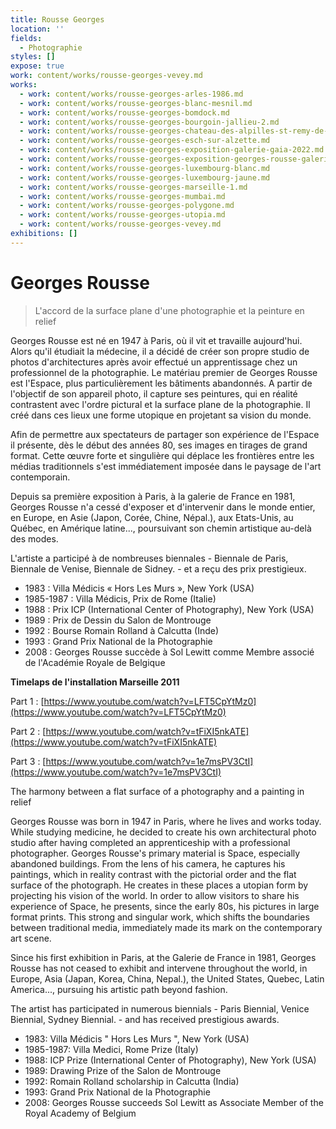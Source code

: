 ```yaml
---
title: Rousse Georges
location: ''
fields:
  - Photographie
styles: []
expose: true
work: content/works/rousse-georges-vevey.md
works:
  - work: content/works/rousse-georges-arles-1986.md
  - work: content/works/rousse-georges-blanc-mesnil.md
  - work: content/works/rousse-georges-bomdock.md
  - work: content/works/rousse-georges-bourgoin-jallieu-2.md
  - work: content/works/rousse-georges-chateau-des-alpilles-st-remy-de-provence.md
  - work: content/works/rousse-georges-esch-sur-alzette.md
  - work: content/works/rousse-georges-exposition-galerie-gaia-2022.md
  - work: content/works/rousse-georges-exposition-georges-rousse-galerie-gaia.md
  - work: content/works/rousse-georges-luxembourg-blanc.md
  - work: content/works/rousse-georges-luxembourg-jaune.md
  - work: content/works/rousse-georges-marseille-1.md
  - work: content/works/rousse-georges-mumbai.md
  - work: content/works/rousse-georges-polygone.md
  - work: content/works/rousse-georges-utopia.md
  - work: content/works/rousse-georges-vevey.md
exhibitions: []
---
```


# Georges Rousse

> L'accord de la surface plane d'une photographie et la peinture en relief

Georges Rousse est né en 1947 à Paris, où il vit et travaille aujourd'hui. Alors qu'il étudiait la médecine, il a décidé de créer son propre studio de photos d'architectures après avoir effectué un apprentissage chez un professionnel de la photographie. Le matériau premier de Georges Rousse est l'Espace, plus particulièrement les bâtiments abandonnés. A partir de l'objectif de son appareil photo, il capture ses peintures, qui en réalité contrastent avec l'ordre pictural et la surface plane de la photographie. Il créé dans ces lieux une forme utopique en projetant sa vision du monde.

Afin de permettre aux spectateurs de partager son expérience de l'Espace il présente, dès le début des années 80, ses images en tirages de grand format. Cette œuvre forte et singulière qui déplace les frontières entre les médias traditionnels s'est immédiatement imposée dans le paysage de l'art contemporain.

Depuis sa première exposition à Paris, à la galerie de France en 1981, Georges Rousse n'a cessé d'exposer et d'intervenir dans le monde entier, en Europe, en Asie (Japon, Corée, Chine, Népal.), aux Etats-Unis, au Québec, en Amérique latine..., poursuivant son chemin artistique au-delà des modes.

L'artiste a participé à de nombreuses biennales - Biennale de Paris, Biennale de Venise, Biennale de Sidney. - et a reçu des prix prestigieux.

* 1983 : Villa Médicis « Hors Les Murs », New York (USA)
* 1985-1987 : Villa Médicis, Prix de Rome (Italie)
* 1988 : Prix ICP (International Center of Photography), New York (USA)
* 1989 : Prix de Dessin du Salon de Montrouge
* 1992 : Bourse Romain Rolland à Calcutta (Inde)
* 1993 : Grand Prix National de la Photographie
* 2008 : Georges Rousse succède à Sol Lewitt comme Membre associé de l'Académie Royale de Belgique

**Timelaps de l'installation Marseille 2011**

Part 1 : [https://www.youtube.com/watch?v=LFT5CpYtMz0](https://www.youtube.com/watch?v=LFT5CpYtMz0)

Part 2 : [https://www.youtube.com/watch?v=tFiXI5nkATE](https://www.youtube.com/watch?v=tFiXI5nkATE)

Part 3 : [https://www.youtube.com/watch?v=1e7msPV3CtI](https://www.youtube.com/watch?v=1e7msPV3CtI)

The harmony between a flat surface of a photography and a painting in relief

Georges Rousse was born in 1947 in Paris, where he lives and works today. While studying medicine, he decided to create his own architectural photo studio after having completed an apprenticeship with a professional photographer. Georges Rousse's primary material is Space, especially abandoned buildings. From the lens of his camera, he captures his paintings, which in reality contrast with the pictorial order and the flat surface of the photograph. He creates in these places a utopian form by projecting his vision of the world.   In order to allow visitors to share his experience of Space, he presents, since the early 80s, his pictures in large format prints. This strong and singular work, which shifts the boundaries between traditional media, immediately made its mark on the contemporary art scene.

Since his first exhibition in Paris, at the Galerie de France in 1981, Georges Rousse has not ceased to exhibit and intervene throughout the world, in Europe, Asia (Japan, Korea, China, Nepal.), the United States, Quebec, Latin America..., pursuing his artistic path beyond fashion.

The artist has participated in numerous biennials - Paris Biennial, Venice Biennial, Sydney Biennial. - and has received prestigious awards.

* 1983: Villa Médicis " Hors Les Murs ", New York (USA)
* 1985-1987: Villa Medici, Rome Prize (Italy)
* 1988: ICP Prize (International Center of Photography), New York (USA)
* 1989: Drawing Prize of the Salon de Montrouge
* 1992: Romain Rolland scholarship in Calcutta (India)
* 1993: Grand Prix National de la Photographie
* 2008: Georges Rousse succeeds Sol Lewitt as Associate Member of the Royal Academy of Belgium
